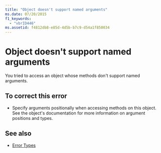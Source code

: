 ```yaml
---
title: "Object doesn't support named arguments"
ms.date: 07/20/2015
f1_keywords: 
  - "vbrID446"
ms.assetid: f4812db8-e85d-4d5b-b7c9-d54a1f850034
---
```

# Object doesn't support named arguments
You tried to access an object whose methods don't support named arguments.  
  
## To correct this error  
  
- Specify arguments positionally when accessing methods on this object. See the object's documentation for more information on argument positions and types.  
  
## See also

- [Error Types](../../visual-basic/programming-guide/language-features/error-types.md)
